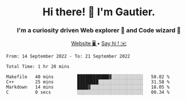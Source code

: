<h1 align="center">Hi there! 👋 I'm Gautier.</h1>
<h3 align="center">I'm a curiosity driven Web explorer 🚀 and Code wizard 🧙</h3>

<p align="center">
  <a href="http://xisabla.pro">Website 🖥️ </a> •
  <a href="mailto:xisabla.dev@gmail.com">Say hi ! ✉️</a>
</p>

<!--START_SECTION:waka-->

```text
From: 14 September 2022 - To: 21 September 2022

Total Time: 1 hr 20 mins

Makefile   40 mins         ████████████▓░░░░░░░░░░░░   50.02 %
C++        25 mins         ████████░░░░░░░░░░░░░░░░░   31.58 %
Markdown   14 mins         ████▓░░░░░░░░░░░░░░░░░░░░   18.05 %
C          0 secs          ░░░░░░░░░░░░░░░░░░░░░░░░░   00.34 %
```

<!--END_SECTION:waka-->

